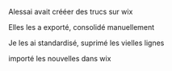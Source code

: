 Alessai avait crééer des trucs sur wix 

Elles les a exporté, consolidé manuellement

Je les ai standardisé, suprimé les vielles lignes

importé les nouvelles dans wix
